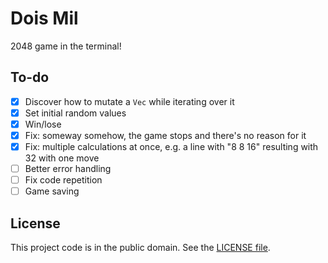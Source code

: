 # Dois Mil

2048 game in the terminal!

## To-do

- [x] Discover how to mutate a `Vec` while iterating over it
- [x] Set initial random values
- [x] Win/lose
- [x] Fix: someway somehow, the game stops and there's no reason for it
- [x] Fix: multiple calculations at once, e.g. a line with "8 8 16" resulting with 32 with one move
- [ ] Better error handling
- [ ] Fix code repetition
- [ ] Game saving

## License

This project code is in the public domain. See the [LICENSE file][1].

[1]: https://github.com/Nhanderu/dois-mil/blob/master/LICENSE
